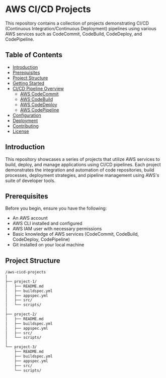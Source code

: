 
# AWS CI/CD Projects

This repository contains a collection of projects demonstrating CI/CD (Continuous Integration/Continuous Deployment) pipelines using various AWS services such as CodeCommit, CodeBuild, CodeDeploy, and CodePipeline.

## Table of Contents

- [Introduction](#introduction)
- [Prerequisites](#prerequisites)
- [Project Structure](#project-structure)
- [Getting Started](#getting-started)
- [CI/CD Pipeline Overview](#cicd-pipeline-overview)
  - [AWS CodeCommit](#aws-codecommit)
  - [AWS CodeBuild](#aws-codebuild)
  - [AWS CodeDeploy](#aws-codedeploy)
  - [AWS CodePipeline](#aws-codepipeline)
- [Configuration](#configuration)
- [Deployment](#deployment)
- [Contributing](#contributing)
- [License](#license)

## Introduction

This repository showcases a series of projects that utilize AWS services to build, deploy, and manage applications using CI/CD pipelines. Each project demonstrates the integration and automation of code repositories, build processes, deployment strategies, and pipeline management using AWS's suite of developer tools.

## Prerequisites

Before you begin, ensure you have the following:

- An AWS account
- AWS CLI installed and configured
- AWS IAM user with necessary permissions
- Basic knowledge of AWS services (CodeCommit, CodeBuild, CodeDeploy, CodePipeline)
- Git installed on your local machine

## Project Structure

```markdown
/aws-cicd-projects
│
├── project-1/
│   ├── README.md
│   ├── buildspec.yml
│   ├── appspec.yml
│   ├── src/
│   └── scripts/
│
├── project-2/
│   ├── README.md
│   ├── buildspec.yml
│   ├── appspec.yml
│   ├── src/
│   └── scripts/
│
└── project-3/
    ├── README.md
    ├── buildspec.yml
    ├── appspec.yml
    ├── src/
    └── scripts/
